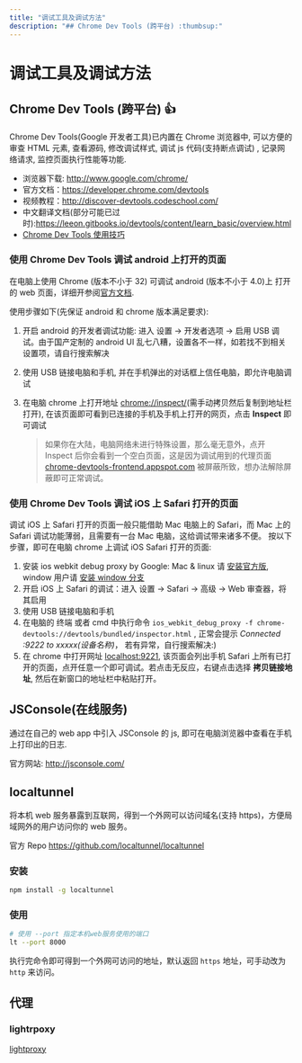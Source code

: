 ```yaml
---
title: "调试工具及调试方法"
description: "## Chrome Dev Tools (跨平台) :thumbsup:"
---
```


# 调试工具及调试方法

## Chrome Dev Tools (跨平台) :thumbsup:

Chrome Dev Tools(Google 开发者工具)已内置在 Chrome 浏览器中, 可以方便的审查 HTML 元素, 查看源码, 修改调试样式, 调试 js 代码(支持断点调试) , 记录网络请求, 监控页面执行性能等功能.

- 浏览器下载: <http://www.google.com/chrome/>
- 官方文档：<https://developer.chrome.com/devtools>
- 视频教程：<http://discover-devtools.codeschool.com/>
- 中文翻译文档(部分可能已过时):<https://leeon.gitbooks.io/devtools/content/learn_basic/overview.html>
- [Chrome Dev Tools 使用技巧](http://gold.xitu.io/entry/5642a9ee60b27f7a01823288)

### 使用 Chrome Dev Tools 调试 android 上打开的页面

在电脑上使用 Chrome (版本不小于 32) 可调试 android (版本不小于 4.0)上 打开的 web 页面，详细开参阅[官方文档](https://developers.google.com/web/tools/chrome-devtools/debug/remote-debugging/remote-debugging).

使用步骤如下(先保证 android 和 chrome 版本满足要求):

1. 开启 android 的开发者调试功能: 进入 设置 -> 开发者选项 -> 启用 USB 调试。由于国产定制的 android UI 乱七八糟，设置各不一样，如若找不到相关设置项，请自行搜索解决
2. 使用 USB 链接电脑和手机, 并在手机弹出的对话框上信任电脑，即允许电脑调试
3. 在电脑 chrome 上打开地址 [chrome://inspect/](chrome://inspect/)(需手动拷贝然后复制到地址栏打开), 在该页面即可看到已连接的手机及手机上打开的网页，点击 **Inspect** 即可调试

   > 如果你在大陆，电脑网络未进行特殊设置，那么毫无意外，点开 Inspect 后你会看到一个空白页面，这是因为调试用到的代理页面 [chrome-devtools-frontend.appspot.com](chrome-devtools-frontend.appspot.com) 被屏蔽所致，想办法解除屏蔽即可正常调试。

### 使用 Chrome Dev Tools 调试 iOS 上 Safari 打开的页面

调试 iOS 上 Safari 打开的页面一般只能借助 Mac 电脑上的 Safari，而 Mac 上的 Safari 调试功能薄弱，且需要有一台 Mac 电脑，这给调试带来诸多不便。 按以下步骤，即可在电脑 chrome 上调试 iOS Safari 打开的页面:

1. 安装 ios webkit debug proxy by Google: Mac & linux 请 [安装官方版](https://github.com/google/ios-webkit-debug-proxy), window 用户请 [安装 window 分支](https://github.com/artygus/ios-webkit-debug-proxy-win32)
2. 开启 iOS 上 Safari 的调试：进入 设置 -> Safari -> 高级 -> Web 审查器，将其启用
3. 使用 USB 链接电脑和手机
4. 在电脑的 终端 或者 cmd 中执行命令 `ios_webkit_debug_proxy -f chrome-devtools://devtools/bundled/inspector.html` , 正常会提示 _Connected :9222 to xxxxx(设备名称)_， 若有异常，自行搜索解决:)
5. 在 chrome 中打开网址 [localhost:9221](http://localhost:9221), 该页面会列出手机 Safari 上所有已打开的页面，点开任意一个即可调试。若点击无反应，右键点击选择 **拷贝链接地址**, 然后在新窗口的地址栏中粘贴打开。

## JSConsole(在线服务)

通过在自己的 web app 中引入 JSConsole 的 js, 即可在电脑浏览器中查看在手机上打印出的日志.

官方网站: <http://jsconsole.com/>

## localtunnel

将本机 web 服务暴露到互联网，得到一个外网可以访问域名(支持 https)，方便局域网外的用户访问你的 web 服务。

官方 Repo <https://github.com/localtunnel/localtunnel>

### 安装

```sh
npm install -g localtunnel
```

### 使用

```sh
# 使用 --port 指定本机web服务使用的端口
lt --port 8000
```

执行完命令即可得到一个外网可访问的地址，默认返回 `https` 地址，可手动改为 `http` 来访问。

## 代理

### lightrpoxy
[lightproxy](https://github.com/alibaba/lightproxy)